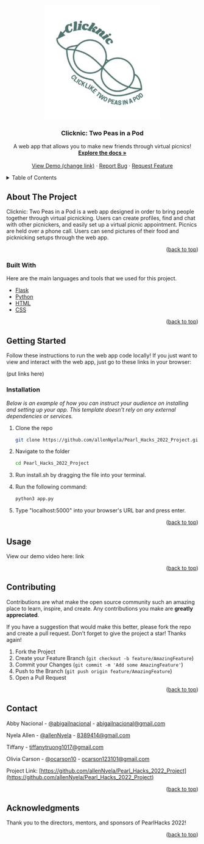 <div id="top"></div>

<!-- PROJECT LOGO -->
<br />
<div align="center">
  <a href="https://github.com/allenNyela/Pearl_Hacks_2022_Project">
    <img src="static/clicknic_logo.png" alt="Logo" width="300" height="300">
  </a>

  <h3 align="center">Clicknic: Two Peas in a Pod</h3>

  <p align="center">
    A web app that allows you to make new friends through virtual picnics!
    <br />
    <a href="https://github.com/allenNyela/Pearl_Hacks_2022_Project"><strong>Explore the docs »</strong></a>
    <br />
    <br />
    <a href="https://github.com/allenNyela/Pearl_Hacks_2022_Project">View Demo (change link)</a>
    ·
    <a href="https://github.com/allenNyela/Pearl_Hacks_2022_Project/issues">Report Bug</a>
    ·
    <a href="https://github.com/allenNyela/Pearl_Hacks_2022_Project/issues">Request Feature</a>
  </p>
</div>

<!-- TABLE OF CONTENTS -->
<details>
  <summary>Table of Contents</summary>
  <ol>
    <li>
      <a href="#about-the-project">About The Project</a>
      <ul>
        <li><a href="#built-with">Built With</a></li>
      </ul>
    </li>
    <li>
      <a href="#getting-started">Getting Started</a>
      <ul>
        <li><a href="#installation">Installation</a></li>
      </ul>
    </li>
    <li><a href="#usage">Usage</a></li>
    <li><a href="#contributing">Contributing</a></li>
    <li><a href="#contact">Contact</a></li>
    <li><a href="#acknowledgments">Acknowledgments</a></li>
  </ol>
</details>


<!-- ABOUT THE PROJECT -->
## About The Project

Clicknic: Two Peas in a Pod is a web app designed in order to bring people together through virtual picnicking. Users can create profiles, find and chat with other picnickers, and easily set up a virtual picnic appointment. Picnics are held over a phone call. Users can send pictures of their food and picknicking setups through the web app.

<p align="right">(<a href="#top">back to top</a>)</p>

### Built With

Here are the main languages and tools that we used for this project.

* [Flask](https://flask.palletsprojects.com/en/2.0.x/)
* [Python](https://www.python.org)
* [HTML](https://html.com)
* [CSS](https://www.w3.org/Style/CSS/Overview.en.html)

<p align="right">(<a href="#top">back to top</a>)</p>

<!-- GETTING STARTED -->
## Getting Started

Follow these instructions to run the web app code locally! If you just want to view and interact with the web app, just go to these links in your browser:

(put links here)

### Installation

_Below is an example of how you can instruct your audience on installing and setting up your app. This template doesn't rely on any external dependencies or services._

1. Clone the repo
   ```sh
   git clone https://github.com/allenNyela/Pearl_Hacks_2022_Project.git
   ```
2. Navigate to the folder
   ```sh
   cd Pearl_Hacks_2022_Project
   ```
3. Run install.sh by dragging the file into your terminal.

4. Run the following command:
   ```sh
   python3 app.py
   ```
5. Type "localhost:5000" into your browser's URL bar and press enter.


<p align="right">(<a href="#top">back to top</a>)</p>


<!-- USAGE EXAMPLES -->
## Usage

View our demo video here: link

<p align="right">(<a href="#top">back to top</a>)</p>


<!-- CONTRIBUTING -->
## Contributing

Contributions are what make the open source community such an amazing place to learn, inspire, and create. Any contributions you make are **greatly appreciated**.

If you have a suggestion that would make this better, please fork the repo and create a pull request.
Don't forget to give the project a star! Thanks again!

1. Fork the Project
2. Create your Feature Branch (`git checkout -b feature/AmazingFeature`)
3. Commit your Changes (`git commit -m 'Add some AmazingFeature'`)
4. Push to the Branch (`git push origin feature/AmazingFeature`)
5. Open a Pull Request

<p align="right">(<a href="#top">back to top</a>)</p>


<!-- CONTACT -->
## Contact

Abby Nacional - [@abigailnacional](https://github.com/abigailnacional) - abigailnacional@gmail.com

Nyela Allen - [@allenNyela](https://github.com/allenNyela) - 8389414@gmail.com

Tiffany - tiffanytruong1017@gmail.com

Olivia Carson - [@ocarson10](https://github.com/ocarson10) - ocarson123101@gmail.com

Project Link: [https://github.com/allenNyela/Pearl_Hacks_2022_Project](https://github.com/allenNyela/Pearl_Hacks_2022_Project)

<p align="right">(<a href="#top">back to top</a>)</p>


<!-- ACKNOWLEDGMENTS -->
## Acknowledgments

Thank you to the directors, mentors, and sponsors of PearlHacks 2022!

<p align="right">(<a href="#top">back to top</a>)</p>

